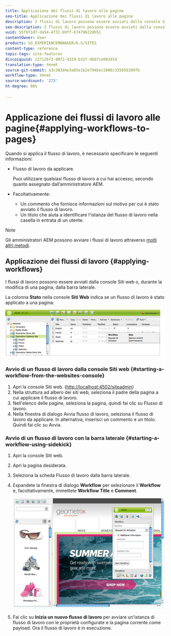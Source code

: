 ```yaml
---
title: Applicazione dei flussi di lavoro alle pagine
seo-title: Applicazione dei flussi di lavoro alle pagine
description: I flussi di lavoro possono essere avviati dalla console Siti web o, durante la modifica di una pagina, dalla barra laterale.
seo-description: I flussi di lavoro possono essere avviati dalla console Siti web o, durante la modifica di una pagina, dalla barra laterale.
uuid: 55f6f1d7-da54-4732-b9ff-b7479622db51
contentOwner: User
products: SG_EXPERIENCEMANAGER/6.5/SITES
content-type: reference
topic-tags: site-features
discoiquuid: 22712b73-90f2-4329-b32f-dbb7ce802d1d
translation-type: tm+mt
source-git-commit: a3c303d4e3a85e1b2e794bec2006c335056309fb
workflow-type: tm+mt
source-wordcount: '273'
ht-degree: 86%

---
```



# Applicazione dei flussi di lavoro alle pagine{#applying-workflows-to-pages}

Quando si applica il flusso di lavoro, è necessario specificare le seguenti informazioni:

* Flusso di lavoro da applicare.

   Puoi utilizzare qualsiasi flusso di lavoro a cui hai accesso, secondo quanto assegnato dall’amministratore AEM.
* Facoltativamente:

   * Un commento che fornisce informazioni sul motivo per cui è stato avviato il flusso di lavoro.
   * Un titolo che aiuta a identificare l&#39;istanza del flusso di lavoro nella casella in entrata di un utente.

>[!NOTE]
>
>Gli amministratori AEM possono avviare i flussi di lavoro attraverso [molti altri metodi](/help/sites-administering/workflows-starting.md).

## Applicazione dei flussi di lavoro {#applying-workflows}

I flussi di lavoro possono essere avviati dalla console Siti web o, durante la modifica di una pagina, dalla barra laterale.

La colonna **Stato** nella console **Siti Web** indica se un flusso di lavoro è stato applicato a una pagina:

![workflowstatus](assets/workflowstatus.png)

### Avvio di un flusso di lavoro dalla console Siti web {#starting-a-workflow-from-the-websites-console}

1. Apri la console Siti web. ([http://localhost:4502/siteadmin](http://localhost:4502/siteadmin))
1. Nella struttura ad albero dei siti web, seleziona il padre della pagina a cui applicare il flusso di lavoro.
1. Nell&#39;elenco delle pagine, seleziona la pagina, quindi fai clic su Flusso di lavoro.
1. Nella finestra di dialogo Avvia flusso di lavoro, seleziona il flusso di lavoro da applicare. In alternativa, inserisci un commento e un titolo. Quindi fai clic su Avvia.

### Avvio di un flusso di lavoro con la barra laterale  {#starting-a-workflow-using-sidekick}

1. Apri la console Siti web. 
1. Apri la pagina desiderata.
1. Seleziona la scheda Flusso di lavoro dalla barra laterale.
1. Espandete la finestra di dialogo **Workflow** per selezionare il **Workflow** e, facoltativamente, immettete **Workflow Title** e **Comment**.

   ![workflowstartsidekick](assets/workflowstartsidekick.png)

1. Fai clic su **Inizia un nuovo flusso di lavoro** per avviare un&#39;istanza di flusso di lavoro con le proprietà configurate e la pagina corrente come payload. Ora il flusso di lavoro è in esecuzione.

